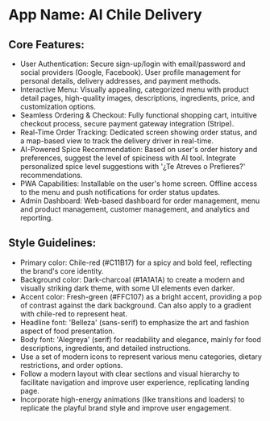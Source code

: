 # **App Name**: Al Chile Delivery

## Core Features:

- User Authentication: Secure sign-up/login with email/password and social providers (Google, Facebook). User profile management for personal details, delivery addresses, and payment methods.
- Interactive Menu: Visually appealing, categorized menu with product detail pages, high-quality images, descriptions, ingredients, price, and customization options.
- Seamless Ordering & Checkout: Fully functional shopping cart, intuitive checkout process, secure payment gateway integration (Stripe).
- Real-Time Order Tracking: Dedicated screen showing order status, and a map-based view to track the delivery driver in real-time.
- AI-Powered Spice Recommendation: Based on user's order history and preferences, suggest the level of spiciness with AI tool. Integrate personalized spice level suggestions with '¿Te Atreves o Prefieres?' recommendations.
- PWA Capabilities: Installable on the user's home screen. Offline access to the menu and push notifications for order status updates.
- Admin Dashboard: Web-based dashboard for order management, menu and product management, customer management, and analytics and reporting.

## Style Guidelines:

- Primary color: Chile-red (#C11B17) for a spicy and bold feel, reflecting the brand's core identity.
- Background color: Dark-charcoal (#1A1A1A) to create a modern and visually striking dark theme, with some UI elements even darker.
- Accent color: Fresh-green (#FFC107) as a bright accent, providing a pop of contrast against the dark background. Can also apply to a gradient with chile-red to represent heat.
- Headline font: 'Belleza' (sans-serif) to emphasize the art and fashion aspect of food presentation.
- Body font: 'Alegreya' (serif) for readability and elegance, mainly for food descriptions, ingredients, and detailed instructions.
- Use a set of modern icons to represent various menu categories, dietary restrictions, and order options.
- Follow a modern layout with clear sections and visual hierarchy to facilitate navigation and improve user experience, replicating landing page.
- Incorporate high-energy animations (like transitions and loaders) to replicate the playful brand style and improve user engagement.